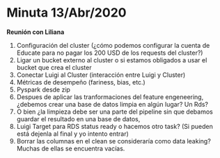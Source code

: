 # Minuta 13/Abr/2020

**Reunión con Liliana**

1. Configuración del cluster  (¿cómo podemos configurar la cuenta de Educate para no pagar los 200 USD de los requests del cluster?)
2. Ligar un bucket externo al cluster o si estamos obligados a usar el bucket que crea el cluster
3. Conectar Luigi al Cluster (interacción entre Luigi y Cluster)
4. Métricas de desempeño (fariness, bias, etc.)
5. Pyspark desde zip
6. Despues de aplicar las tranformaciones del feature engeneering, ¿debemos crear una base de datos limpia en algún lugar? Un Rds?
7.  O bien ¿la limpieza debe ser una parte del pipeline sin que debamos guardar el resultado en una base de datos,
8. Luigi Target para RDS status ready o hacemos otro task? (Si pueden está dejenla al final y yo intento entrar)
9. Borrar las columnas en el clean se consideraría como data leaking? Muchas de ellas se encuentra vacías.

